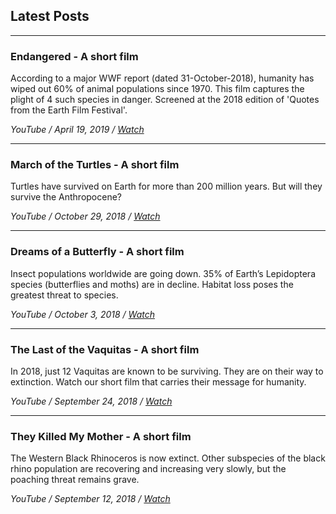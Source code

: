 ## Latest Posts
***

### Endangered - A short film
According to a major WWF report (dated 31-October-2018), humanity has wiped out 60% of animal populations since 1970. This film captures the plight of 4 such species in danger. Screened at the 2018 edition of 'Quotes from the Earth Film Festival'.

_YouTube / April 19, 2019 / [Watch](https://youtu.be/e80xCDhwqns)_

***

### March of the Turtles - A short film
Turtles have survived on Earth for more than 200 million years. But will they survive the Anthropocene?

_YouTube / October 29, 2018 / [Watch](https://youtu.be/wd_w1F24XP0)_

***

### Dreams of a Butterfly - A short film
Insect populations worldwide are going down. 35% of Earth’s Lepidoptera species (butterflies and moths) are in decline. Habitat loss poses the greatest threat to species.

_YouTube / October 3, 2018 / [Watch](https://youtu.be/rYgmC_oSy-o)_

***

### The Last of the Vaquitas - A short film
In 2018, just 12 Vaquitas are known to be surviving. They are on their way to extinction. Watch our short film that carries their message for humanity.

_YouTube / September 24, 2018 / [Watch](https://youtu.be/DQpGTfVGbqg)_

***

### They Killed My Mother - A short film
The Western Black Rhinoceros is now extinct. Other subspecies of the black rhino population are recovering and increasing very slowly, but the poaching threat remains grave.

_YouTube / September 12, 2018 / [Watch](https://youtu.be/XzQVmpg2stA)_